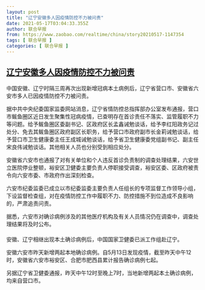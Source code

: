 ```yaml
---
layout: post
title: "辽宁安徽多人因疫情防控不力被问责"
date: 2021-05-17T03:04:33.355Z
author: 联合早报
from: https://www.zaobao.com/realtime/china/story20210517-1147354
tags: [ 联合早报 ]
categories: [ 联合早报 ]
---
```

<!--1621268700000-->
[辽宁安徽多人因疫情防控不力被问责](https://www.zaobao.com/realtime/china/story20210517-1147354)
------

<div>
<p>中国安徽、辽宁时隔三周再次出现新增冠病本土病例后，辽宁省营口市、安徽省六安市多人已因疫情防控不力被问责。</p><p>据中共中央纪委国家监委网站消息，辽宁省情防控总指挥部办公室发布通报，营口市鲅鱼圈区近日发生聚集性冠病疫情，已查明存在首诊责任不落实、监管履职不力等问题。给予鲅鱼圈区委副书记、区政府区长孟鑫诫勉谈话，给予李红阳政务记过处分、免去其鲅鱼圈区政府副区长职务，给予营口市政府副市长金莉诫勉谈话，给予营口市卫生健康委主任王成城诫勉谈话，给予省卫生健康委党组副书记、副主任宋良伟诫勉谈话。其他相关人员也分别受到相应处分。</p><p>安徽省六安市也通报了对有关单位和个人违反首诊负责制的调查处理结果，六安世立医院停业整顿，裕安区卫健委主要负责人停职接受调查，裕安区委、区政府被责令向六安市委、市政府作出深刻检查。</p><section id="imu"><div id="dfp-ad-imu1">        </div></section><p>六安市纪委监委已成立以市纪委监委主要负责人任组长的专项监督工作领导小组，下设监督检查组，对在疫情防控工作中履职不力、防控措施不到位造成不良影响的，严肃追责问责。</p><p>据悉，六安市对确诊病例涉及的其他医疗机构及有关人员情况仍在调查中，调查处理结果将及时公布。<br>　　<br>安徽、辽宁相继出现本土确诊病例后，中国国家卫健委已派工作组赴辽宁。</p><p>安徽六安市昨天新增两起本地确诊病例。自5月13日发现疫情，截至昨天中午12时，安徽省六安市裕安区、合肥市肥西县累计报告确诊病例七起。</p><p>另据辽宁省卫健委通报，昨天中午12时至晚上7时，当地新增两起本土确诊病例，均来自营口市。</p><div id="innity-in-post"></div><div id="dfp-ad-midarticlespecial">        </div>
</div>
